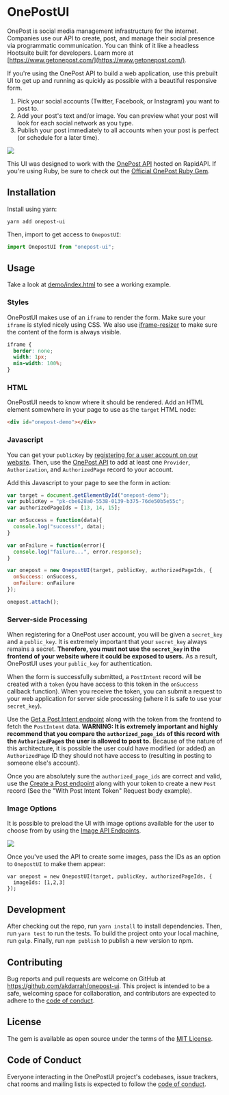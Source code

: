 # OnePostUI

OnePost is social media management infrastructure for the internet. Companies use our API to create, post, and manage their social presence via programmatic communication. You can think of it like a headless Hootsuite built for developers. Learn more at [https://www.getonepost.com/](https://www.getonepost.com/).

If you're using the OnePost API to build a web application, use this prebuilt UI to get up and running as quickly as possible with a beautiful responsive form.

1. Pick your social accounts (Twitter, Facebook, or Instagram) you want to post to.
2. Add your post's text and/or image. You can preview what your post will look for each social network as you type.
3. Publish your post immediately to all accounts when your post is perfect (or schedule for a later time).

![](https://user-images.githubusercontent.com/69064/109696613-3ec0df80-7b5b-11eb-8f4f-30d0f947fd64.png)

This UI was designed to work with the [OnePost API](https://rapidapi.com/onepost/api/onepost1) hosted on RapidAPI. If you're using Ruby, be sure to check out the [Official OnePost Ruby Gem](https://github.com/akdarrah/onepost-gem).

## Installation

Install using yarn:

```shell
yarn add onepost-ui
```

Then, import to get access to `OnepostUI`:

```javascript
import OnepostUI from "onepost-ui";
```

## Usage

Take a look at [demo/index.html](https://github.com/akdarrah/onepost-ui/blob/master/demo/index.html) to see a working example.

### Styles

OnePostUI makes use of an `iframe` to render the form. Make sure your `iframe` is styled nicely using CSS. We also use [iframe-resizer](https://github.com/davidjbradshaw/iframe-resizer) to make sure the content of the form is always visible.

```css
iframe {
  border: none;
  width: 1px;
  min-width: 100%;
}
```

### HTML

OnePostUI needs to know where it should be rendered. Add an HTML element somewhere in your page to use as the `target` HTML node:

```html
<div id="onepost-demo"></div>
```

### Javascript

You can get your `publicKey` by [registering for a user account on our website](https://www.getonepost.com/). Then, use the [OnePost API](https://rapidapi.com/onepost/api/onepost1) to add at least one `Provider`, `Authorization`, and `AuthorizedPage` record to your account.

Add this Javascript to your page to see the form in action:

```javascript
var target = document.getElementById("onepost-demo");
var publicKey = "pk-cbe628a0-5538-0139-b375-76de50b5e55c";
var authorizedPageIds = [13, 14, 15];

var onSuccess = function(data){
  console.log("success!", data);
}

var onFailure = function(error){
  console.log("failure...", error.response);
}

var onepost = new OnepostUI(target, publicKey, authorizedPageIds, {
  onSuccess: onSuccess,
  onFailure: onFailure
});

onepost.attach();
```

### Server-side Processing

When registering for a OnePost user account, you will be given a `secret_key` and a `public_key`. It is extremely important that your `secret_key` always remains a secret. **Therefore, you must not use the `secret_key` in the frontend of your website where it could be exposed to users.** As a result, OnePostUI uses your `public_key` for authentication.

When the form is successfully submitted, a `PostIntent` record will be created with a `token` (you have access to this token in the `onSuccess` callback function). When you receive the token, you can submit a request to your web application for server side processing (where it is safe to use your `secret_key`).

Use the [Get a Post Intent endpoint](https://rapidapi.com/onepost/api/onepost1?endpoint=apiendpoint_9476022d-7974-49e0-8d84-aefbd3105894) along with the token from the frontend to fetch the `PostIntent` data. **WARNING: It is extremely important and highly recommend that you compare the `authorized_page_ids` of this record with the `AuthorizedPage`s the user is allowed to post to.** Because of the nature of this architecture, it is possible the user could have modified (or added) an `AuthorizedPage` ID they should not have access to (resulting in posting to someone else's account).

Once you are absolutely sure the `authorized_page_ids` are correct and valid, use the [Create a Post endpoint](https://rapidapi.com/onepost/api/onepost1?endpoint=apiendpoint_7cae6f56-d9c9-4d9c-8c6f-51d0feccb598) along with your token to create a new `Post` record (See the "With Post Intent Token" Request body example).

### Image Options

It is possible to preload the UI with image options available for the user to choose from by using the [Image API Endpoints](https://rapidapi.com/onepost/api/onepost1?endpoint=apiendpoint_d18c1244-f83f-4d0d-86e6-560f093a9eb5).

![](https://user-images.githubusercontent.com/69064/110693051-03ef2500-81b5-11eb-870d-051a56ca3297.png)

Once you've used the API to create some images, pass the IDs as an option to `OnepostUI` to make them appear:

```
var onepost = new OnepostUI(target, publicKey, authorizedPageIds, {
  imageIds: [1,2,3]
});
```

## Development

After checking out the repo, run `yarn install` to install dependencies. Then, run `yarn test` to run the tests. To build the project onto your local machine, run `gulp`. Finally, run `npm publish` to publish a new version to npm.

## Contributing

Bug reports and pull requests are welcome on GitHub at https://github.com/akdarrah/onepost-ui. This project is intended to be a safe, welcoming space for collaboration, and contributors are expected to adhere to the [code of conduct](https://github.com/akdarrah/onepost-ui/blob/master/CODE_OF_CONDUCT.md).

## License

The gem is available as open source under the terms of the [MIT License](https://opensource.org/licenses/MIT).

## Code of Conduct

Everyone interacting in the OnePostUI project's codebases, issue trackers, chat rooms and mailing lists is expected to follow the [code of conduct](https://github.com/akdarrah/onepost-ui/blob/master/CODE_OF_CONDUCT.md).
